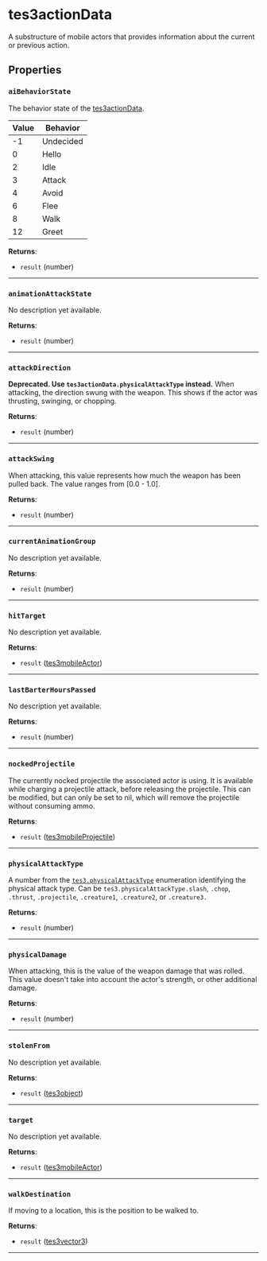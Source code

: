 # tes3actionData

A substructure of mobile actors that provides information about the current or previous action.

## Properties

### `aiBehaviorState`

The behavior state of the [tes3actionData](https://mwse.github.io/MWSE/types/tes3actionData).

Value | Behavior
----- | ---------
-1    | Undecided
0     | Hello
2     | Idle
3     | Attack
4     | Avoid
6     | Flee
8     | Walk
12    | Greet

**Returns**:

* `result` (number)

***

### `animationAttackState`

No description yet available.

**Returns**:

* `result` (number)

***

### `attackDirection`

**Deprecated. Use `tes3actionData.physicalAttackType` instead.** When attacking, the direction swung with the weapon. This shows if the actor was thrusting, swinging, or chopping.

**Returns**:

* `result` (number)

***

### `attackSwing`

When attacking, this value represents how much the weapon has been pulled back. The value ranges from [0.0 - 1.0].

**Returns**:

* `result` (number)

***

### `currentAnimationGroup`

No description yet available.

**Returns**:

* `result` (number)

***

### `hitTarget`

No description yet available.

**Returns**:

* `result` ([tes3mobileActor](../../types/tes3mobileActor))

***

### `lastBarterHoursPassed`

No description yet available.

**Returns**:

* `result` (number)

***

### `nockedProjectile`

The currently nocked projectile the associated actor is using. It is available while charging a projectile attack, before releasing the projectile. This can be modified, but can only be set to nil, which will remove the projectile without consuming ammo.

**Returns**:

* `result` ([tes3mobileProjectile](../../types/tes3mobileProjectile))

***

### `physicalAttackType`

A number from the [`tes3.physicalAttackType`](https://mwse.github.io/MWSE/references/physical-attack-types/) enumeration identifying the physical attack type. Can be `tes3.physicalAttackType.slash`, `.chop`, `.thrust`, `.projectile`, `.creature1`, `.creature2`, or `.creature3.`

**Returns**:

* `result` (number)

***

### `physicalDamage`

When attacking, this is the value of the weapon damage that was rolled. This value doesn't take into account the actor's strength, or other additional damage.

**Returns**:

* `result` (number)

***

### `stolenFrom`

No description yet available.

**Returns**:

* `result` ([tes3object](../../types/tes3object))

***

### `target`

No description yet available.

**Returns**:

* `result` ([tes3mobileActor](../../types/tes3mobileActor))

***

### `walkDestination`

If moving to a location, this is the position to be walked to.

**Returns**:

* `result` ([tes3vector3](../../types/tes3vector3))

***

